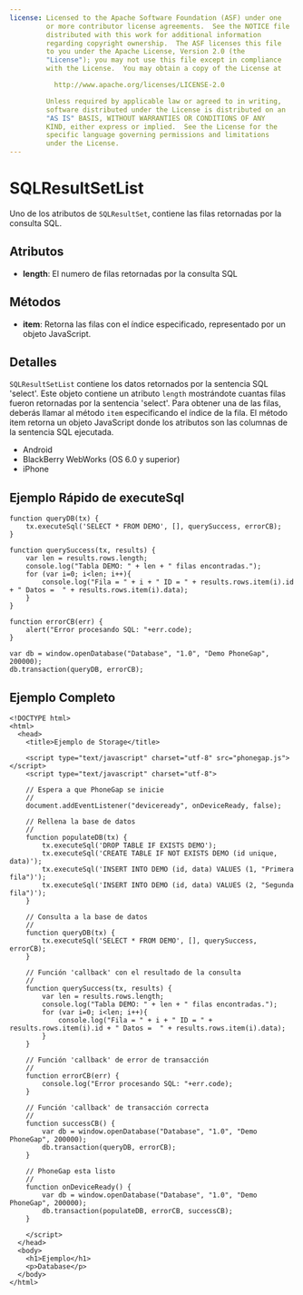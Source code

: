 ```yaml
---
license: Licensed to the Apache Software Foundation (ASF) under one
         or more contributor license agreements.  See the NOTICE file
         distributed with this work for additional information
         regarding copyright ownership.  The ASF licenses this file
         to you under the Apache License, Version 2.0 (the
         "License"); you may not use this file except in compliance
         with the License.  You may obtain a copy of the License at

           http://www.apache.org/licenses/LICENSE-2.0

         Unless required by applicable law or agreed to in writing,
         software distributed under the License is distributed on an
         "AS IS" BASIS, WITHOUT WARRANTIES OR CONDITIONS OF ANY
         KIND, either express or implied.  See the License for the
         specific language governing permissions and limitations
         under the License.
---
```


SQLResultSetList
=======

Uno de los atributos de `SQLResultSet`, contiene las filas retornadas por la consulta SQL.

Atributos
---------

- __length__: El numero de filas retornadas por la consulta SQL

Métodos
-------

- __item__: Retorna las filas con el índice especificado, representado por un objeto JavaScript.

Detalles
--------

`SQLResultSetList` contiene los datos retornados por la sentencia SQL 'select'. Este objeto contiene un atributo `length` mostrándote cuantas filas fueron retornadas por la sentencia 'select'. Para obtener una de las filas, deberás llamar al método `item` especificando el índice de la fila. El método item retorna un objeto JavaScript donde los atributos son las columnas de la sentencia SQL ejecutada.

- Android
- BlackBerry WebWorks (OS 6.0 y superior)
- iPhone

Ejemplo Rápido de executeSql
----------------------------

	function queryDB(tx) {
		tx.executeSql('SELECT * FROM DEMO', [], querySuccess, errorCB);
	}

	function querySuccess(tx, results) {
		var len = results.rows.length;
		console.log("Tabla DEMO: " + len + " filas encontradas.");
		for (var i=0; i<len; i++){
		    console.log("Fila = " + i + " ID = " + results.rows.item(i).id + " Datos =  " + results.rows.item(i).data);
		}
	}
	
	function errorCB(err) {
		alert("Error procesando SQL: "+err.code);
	}
	
	var db = window.openDatabase("Database", "1.0", "Demo PhoneGap", 200000);
	db.transaction(queryDB, errorCB);

Ejemplo Completo
------------

    <!DOCTYPE html>
    <html>
      <head>
        <title>Ejemplo de Storage</title>

        <script type="text/javascript" charset="utf-8" src="phonegap.js"></script>
        <script type="text/javascript" charset="utf-8">

        // Espera a que PhoneGap se inicie
        //
        document.addEventListener("deviceready", onDeviceReady, false);

		// Rellena la base de datos
		//
		function populateDB(tx) {
			tx.executeSql('DROP TABLE IF EXISTS DEMO');
			tx.executeSql('CREATE TABLE IF NOT EXISTS DEMO (id unique, data)');
			tx.executeSql('INSERT INTO DEMO (id, data) VALUES (1, "Primera fila")');
			tx.executeSql('INSERT INTO DEMO (id, data) VALUES (2, "Segunda fila")');
		}

		// Consulta a la base de datos
		//
		function queryDB(tx) {
			tx.executeSql('SELECT * FROM DEMO', [], querySuccess, errorCB);
		}

		// Función 'callback' con el resultado de la consulta
		//
		function querySuccess(tx, results) {
			var len = results.rows.length;
			console.log("Tabla DEMO: " + len + " filas encontradas.");
			for (var i=0; i<len; i++){
				console.log("Fila = " + i + " ID = " + results.rows.item(i).id + " Datos =  " + results.rows.item(i).data);
			}
		}

		// Función 'callback' de error de transacción
		//
		function errorCB(err) {
			console.log("Error procesando SQL: "+err.code);
		}

		// Función 'callback' de transacción correcta
		//
		function successCB() {
			var db = window.openDatabase("Database", "1.0", "Demo PhoneGap", 200000);
			db.transaction(queryDB, errorCB);
		}

		// PhoneGap esta listo
		//
		function onDeviceReady() {
			var db = window.openDatabase("Database", "1.0", "Demo PhoneGap", 200000);
			db.transaction(populateDB, errorCB, successCB);
		}
	
        </script>
      </head>
      <body>
        <h1>Ejemplo</h1>
        <p>Database</p>
      </body>
    </html>
